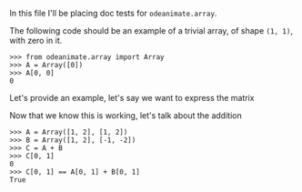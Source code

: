 In this file I'll be placing doc tests for `odeanimate.array`.

The following code should be an example of a trivial array, of shape `(1, 1)`, with zero in it.

    >>> from odeanimate.array import Array
    >>> A = Array([0])
    >>> A[0, 0]
    0

Let's provide an example, let's say we want to express the matrix


Now that we know this is working, let's talk about the addition

    >>> A = Array([1, 2], [1, 2])
    >>> B = Array([1, 2], [-1, -2])
    >>> C = A + B
    >>> C[0, 1]
    0
    >>> C[0, 1] == A[0, 1] + B[0, 1]
    True
